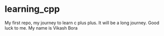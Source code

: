 # learning_cpp
My first repo, my journey to learn c plus plus. It will be a long journey. Good luck to me.
My name is Vikash Bora
